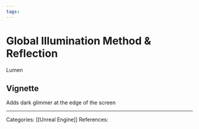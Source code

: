 ```yaml
---
tags:
---
```

# Global Illumination Method & Reflection

Lumen

## Vignette
Adds dark glimmer at the edge of the screen




---
Categories: [[Unreal Engine]]
References:
